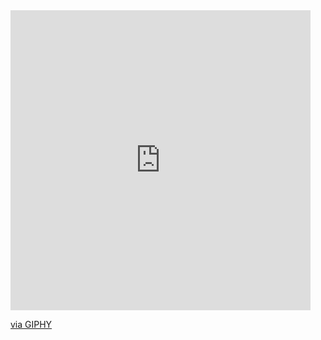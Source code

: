 <a href='https://github.com/armedev?tab=repositories'>
<!-- <img src='https://raw.githubusercontent.com/armedev/armedev/master/text.gif'/> -->
<iframe src="https://giphy.com/embed/26n6yBeeXFU8C5j8c" width="480" height="480" frameBorder="0" class="giphy-embed" allowFullScreen></iframe><p><a href="https://giphy.com/gifs/love-art-happy-26n6yBeeXFU8C5j8c">via GIPHY</a></p>
</a>
